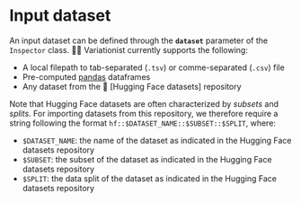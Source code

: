 # Input dataset

An input dataset can be defined through the **`dataset`** parameter of the `Inspector` class. 🕵️‍♀️ Variationist currently supports the following:

- A local filepath to tab-separated (`.tsv`) or comme-separated (`.csv`) file
- Pre-computed [pandas](https://pandas.pydata.org/) dataframes
- Any dataset from the 🤗 [Hugging Face datasets] repository

Note that Hugging Face datasets are often characterized by *subsets* and *splits*. For importing datasets from this repository, we therefore require a string following the format `hf::$DATASET_NAME::$SUBSET::$SPLIT`, where:

- `$DATASET_NAME`: the name of the dataset as indicated in the Hugging Face datasets repository
- `$SUBSET`: the subset of the dataset as indicated in the Hugging Face datasets repository
- `$SPLIT`: the data split of the dataset as indicated in the Hugging Face datasets repository
